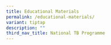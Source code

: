 ```yaml
---
title: Educational Materials
permalink: /educational-materials/
variant: tiptap
description: ""
third_nav_title: National TB Programme
---
```

